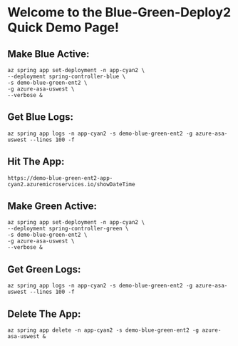 # Welcome to the Blue-Green-Deploy2 Quick Demo Page!


## Make Blue Active:
```
az spring app set-deployment -n app-cyan2 \
--deployment spring-controller-blue \
-s demo-blue-green-ent2 \
-g azure-asa-uswest \
--verbose &
```

## Get Blue Logs:
```
az spring app logs -n app-cyan2 -s demo-blue-green-ent2 -g azure-asa-uswest --lines 100 -f
```

## Hit The App:
```
https://demo-blue-green-ent2-app-cyan2.azuremicroservices.io/showDateTime
```

## Make Green Active:
```
az spring app set-deployment -n app-cyan2 \
--deployment spring-controller-green \
-s demo-blue-green-ent2 \
-g azure-asa-uswest \
--verbose &
```

## Get Green Logs:
```
az spring app logs -n app-cyan2 -s demo-blue-green-ent2 -g azure-asa-uswest --lines 100 -f
```

## Delete The App:
```
az spring app delete -n app-cyan2 -s demo-blue-green-ent2 -g azure-asa-uswest &
```
